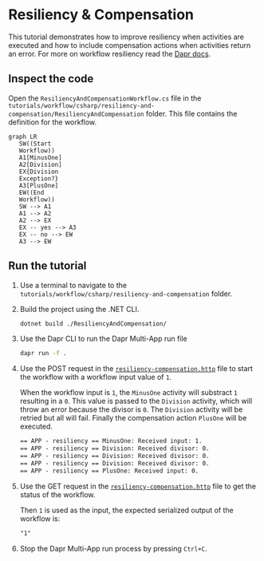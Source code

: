 # Resiliency & Compensation

This tutorial demonstrates how to improve resiliency when activities are executed and how to include compensation actions when activities return an error. For more on workflow resiliency read the [Dapr docs](https://docs.dapr.io/developing-applications/building-blocks/workflow/workflow-features-concepts/#retry-policies).

## Inspect the code

Open the `ResiliencyAndCompensationWorkflow.cs` file in the `tutorials/workflow/csharp/resiliency-and-compensation/ResiliencyAndCompensation` folder. This file contains the definition for the workflow.

```mermaid
graph LR
   SW((Start
   Workflow))
   A1[MinusOne]
   A2[Division]
   EX{Division
   Exception?}
   A3[PlusOne]
   EW((End
   Workflow))
   SW --> A1
   A1 --> A2
   A2 --> EX
   EX -- yes --> A3
   EX -- no --> EW
   A3 --> EW
```

## Run the tutorial

1. Use a terminal to navigate to the `tutorials/workflow/csharp/resiliency-and-compensation` folder.
2. Build the project using the .NET CLI.

    ```bash
    dotnet build ./ResiliencyAndCompensation/
    ```

3. Use the Dapr CLI to run the Dapr Multi-App run file

    <!-- STEP
    name: Run multi app run template
    expected_stdout_lines:
    - 'Started Dapr with app id "resiliency"'
    expected_stderr_lines:
    working_dir: .
    output_match_mode: substring
    background: true
    sleep: 15
    timeout_seconds: 30
    -->
    ```bash
    dapr run -f .
    ```
    <!-- END_STEP -->

4. Use the POST request in the [`resiliency-compensation.http`](./resiliency-compensation.http) file to start the workflow with a workflow input value of `1`.

    When the workflow input is `1`, the `MinusOne` activity will substract `1` resulting in a `0`. This value is passed to the `Division` activity, which will throw an error because the divisor is `0`. The `Division` activity will be retried but all will fail. Finally the compensation action `PlusOne` will be executed.

    ```txt
    == APP - resiliency == MinusOne: Received input: 1.
    == APP - resiliency == Division: Received divisor: 0.
    == APP - resiliency == Division: Received divisor: 0.
    == APP - resiliency == Division: Received divisor: 0.
    == APP - resiliency == PlusOne: Received input: 0.
    ```

5. Use the GET request in the [`resiliency-compensation.http`](./resiliency-compensation.http) file to get the status of the workflow.

    Then `1` is used as the input, the expected serialized output of the workflow is:

    ```txt
    "1"
    ```

6. Stop the Dapr Multi-App run process by pressing `Ctrl+C`.

